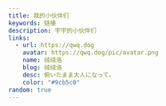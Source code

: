 ```yaml
---
title: 我的小伙伴们
keywords: 链接
description: 宇宇的小伙伴们
links:
  - url: https://qwq.dog
    avatar: https://qwq.dog/pic/avatar.png
    name: 绒绒洛
    blog: 绒绒洛
    desc: 俯いたまま大人になって。
    color: "#9cb5c0"
random: true
---
```


<YunLinks :links="frontmatter.links" :random="frontmatter.random" errorImg="https://cdn.yunyoujun.cn/img/avatar/none.jpg" />